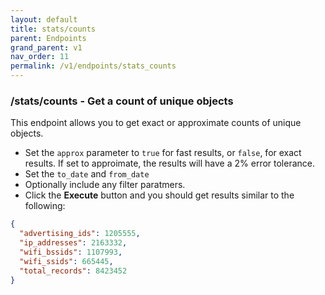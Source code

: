 ```yaml
---
layout: default
title: stats/counts
parent: Endpoints
grand_parent: v1
nav_order: 11
permalink: /v1/endpoints/stats_counts
---
```


### /stats/counts - Get a count of unique objects
This endpoint allows you to get exact or approximate counts of unique objects.

- Set the `approx` parameter to `true` for fast results, or `false`, for exact results.  If set to approimate, the results will have a 2% error tolerance.
- Set the `to_date` and `from_date`
- Optionally include any filter paratmers.
- Click the **Execute** button and you should get results similar to the following:

```json
{
  "advertising_ids": 1205555,
  "ip_addresses": 2163332,
  "wifi_bssids": 1107993,
  "wifi_ssids": 665445,
  "total_records": 8423452
}
```